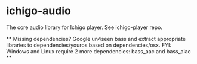 ichigo-audio
============

The core audio library for Ichigo player. See ichigo-player repo.

** Missing dependencies? Google un4seen bass and extract appropriate libraries to dependencies/youros based on dependencies/osx. FYI: Windows and Linux require 2 more dependencies: bass_aac and bass_alac  **
